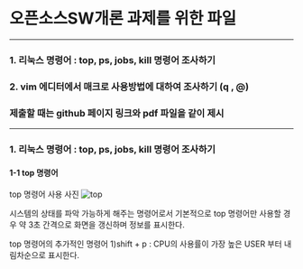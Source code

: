 # 오픈소스SW개론 과제를 위한 파일
---
### 1. 리눅스 명령어 : top, ps, jobs, kill 명령어 조사하기
### 2. vim 에디터에서 매크로 사용방법에 대하여 조사하기 (q , @)
### 제출할 때는 github 페이지 링크와 pdf 파일을 같이 제시
---

### 1. 리눅스 명령어 : top, ps, jobs, kill 명령어 조사하기

#### 1-1 top 명령어
top 명령어 사용 사진
![top](https://user-images.githubusercontent.com/95165994/171168093-84c05081-f932-457c-aac6-cd7a64a1ca57.png)

시스템의 상태를 파악 가능하게 해주는 명령어로서 기본적으로 top 명령어만 사용할 경우 약 3초 간격으로 화면을 갱신하며 정보를 표시한다.

top 명령어의 추가적인 명령어 
1)shift + p : CPU의 사용률이 가장 높은 USER 부터 내림차순으로 표시한다.

